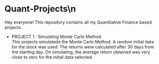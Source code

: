 # Quant-Projects\n
Hey everyone! This repository contains all my Quantitative Finance based projects.<br>
* PROJECT 1 : Simulating Monte Carlo Method<br>
This projects simulateds the Monte Carlo Method. A random initial data for the stock was used. The returns were calculated after 30 days from the starting day. On simulating, the average return obtained was very close to zero for the initial data selected. 
